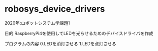 # robosys_device_drivers
2020年:ロボットシステム学課題1

目的
RaspberryPi4を使用してLEDを光らせるためのデバイスドライバを作成

プログラムの内容
0.LEDを消灯させる
1.LEDを点灯させる


